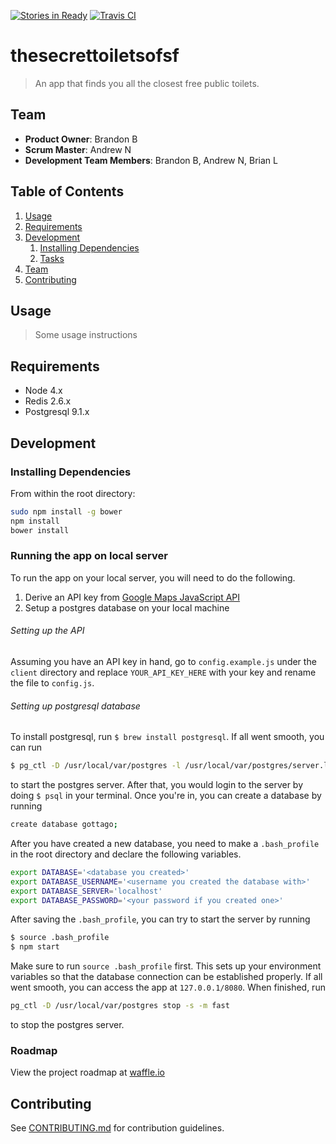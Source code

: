 [![Stories in Ready](https://badge.waffle.io/amused-rutabega/thesecrettoiletsofsf.png?label=TO%20DO&title=Ready)](https://waffle.io/amused-rutabega/thesecrettoiletsofsf)
[![Travis CI](https://travis-ci.org/amused-rutabega/thesecrettoiletsofsf.svg)](https://travis-ci.org/amused-rutabega/thesecrettoiletsofsf)
# thesecrettoiletsofsf

> An app that finds you all the closest free public toilets.

## Team

  - __Product Owner__: Brandon B
  - __Scrum Master__: Andrew N
  - __Development Team Members__: Brandon B, Andrew N, Brian L

## Table of Contents

1. [Usage](#Usage)
1. [Requirements](#requirements)
1. [Development](#development)
    1. [Installing Dependencies](#installing-dependencies)
    1. [Tasks](#tasks)
1. [Team](#team)
1. [Contributing](#contributing)

## Usage

> Some usage instructions

## Requirements

- Node 4.x
- Redis 2.6.x
- Postgresql 9.1.x

## Development

### Installing Dependencies

From within the root directory:

```sh
sudo npm install -g bower
npm install
bower install
```
### Running the app on local server
To run the app on your local server, you will need to do the following.

1. Derive an API key from [Google Maps JavaScript API](https://developers.google.com/maps/documentation/javascript/)
2. Setup a postgres database on your local machine

###### Setting up the API
Assuming you have an API key in hand, go to `config.example.js` under the `client` directory and replace `YOUR_API_KEY_HERE` with your key and rename the file to `config.js`.

###### Setting up postgresql database
To install postgresql, run `$ brew install postgresql`. If all went smooth, you can run 
```sh
$ pg_ctl -D /usr/local/var/postgres -l /usr/local/var/postgres/server.log start
```
to start the postgres server. After that, you would login to the server by doing `$ psql` in your terminal. Once you're in, you can create a database by running
```sh
create database gottago;
```
After you have created a new database, you need to make a `.bash_profile` in the root directory and declare the following variables.
```sh
export DATABASE='<database you created>'
export DATABASE_USERNAME='<username you created the database with>'
export DATABASE_SERVER='localhost'
export DATABASE_PASSWORD='<your password if you created one>'
```
After saving the `.bash_profile`, you can try to start the server by running
```sh
$ source .bash_profile
$ npm start
```
Make sure to run `source .bash_profile` first. This sets up your environment variables so that the database connection can be established properly. If all went smooth, you can access the app at `127.0.0.1/8080`. When finished, run
```sh
pg_ctl -D /usr/local/var/postgres stop -s -m fast
```
to stop the postgres server.

### Roadmap

View the project roadmap at [waffle.io](https://waffle.io/amused-rutabega/thesecrettoiletsofsf)


## Contributing

See [CONTRIBUTING.md](CONTRIBUTING.md) for contribution guidelines.
